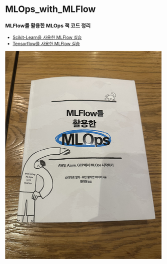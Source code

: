 # MLOps_with_MLFlow
### MLFlow를 활용한 MLOps 책 코드 정리 <br/>
- [Scikit-Learn을 사용한 MLFlow 실습](https://github.com/workdd/MLOps_with_MLFlow/blob/main/scikit_learn_with_mlflow.ipynb)
- [Tensorflow를 사용한 MLFlow 실습](https://github.com/workdd/MLOps_with_MLFlow/blob/main/tensorflow_with_mlflow.ipynb)
<img src="./book.jpg" width=500px title="MLOps_with_MLFLow_Book"/>
